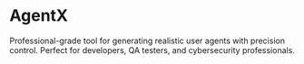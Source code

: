 # AgentX
Professional-grade tool for generating realistic user agents with precision control. Perfect for developers, QA testers, and cybersecurity professionals.
